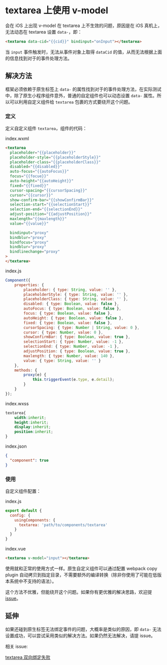 # textarea 上使用 v-model

会在 iOS 上出现 v-model 在 textarea 上不生效的问题，原因是在 iOS 真机上，无法动态在 textarea 设置 `data-`，即：

```html
<textarea data-cid="{{cid}}" bindinput="onInput"></textarea>
```

当 `input` 事件触发时，无法从事件对象上取得 `dataCid` 的值，从而无法根据上面的信息找到对于的事件处理方法。

## 解决方法

框架必须依赖于原生标签上 `data-` 的属性找到对于的事件处理方法，在实际测试中，除了原生小程序组件意外，普通的自定组件也可以动态设置 `data-` 属性。所以可以利用自定义组件给 `textarea` 包裹的方式要绕开这个问题。

### 定义

定义自定义组件 `textarea`，组件的代码：

index.wxml

```html
<textarea
  placeholder="{{placeholder}}"
  placeholder-style="{{placeholderStyle}}"
  placeholder-class="{{placeholderClass}}"
  disabled="{{disabled}}"
  auto-focus="{{autoFocus}}"
  focus="{{focue}}"
  auto-height="{{autoHeight}}"
  fixed="{{fixed}}"
  cursor-spacing="{{cursorSpacing}}"
  cursor="{{cursor}}"
  show-confirm-bar="{{showConfirmBar}}"
  selection-start="{{selectionStart}}"
  selection-end="{{selectionEnd}}"
  adjust-position="{{adjustPosition}}"
  maxlength="{{maxlength}}"
  value="{{value}}"

  bindinput="proxy"
  bindblur="proxy"
  bindfocus="proxy"
  bindblur="proxy"
  bindlinechange="proxy"
>
</textarea>
```

index.js

```javascript
Component({
    properties: {
        placeholder: { type: String, value: '' },
        placeholderStyle: { type: String, value: '' },
        placeholderClass: { type: String, value: '' },
        disabled: { type: Boolean, value: false },
        autoFocus: { type: Boolean, value: false },
        focus: { type: Boolean, value: false },
        autoHeight: { type: Boolean, value: false },
        fixed: { type: Boolean, value: false },
        cursorSpacing: { type: Number | String, value: 0 },
        cursor: { type: Number, value: 0 },
        showConfirmBar: { type: Boolean, value: true },
        selectionStart: { type: Number, value: -1 },
        selectionEnd: { type: Number, value: -1 },
        adjustPosition: { type: Boolean, value: true },
        maxlength: { type: Number, value: 140 },
        value: { type: String, value: '' }
    },
    methods: {
        proxy(e) {
            this.triggerEvent(e.type, e.detail);
        }
    }
});
```

index.wxss

```css
textarea{
	width:inherit;
	height:inherit;
	display:inherit;
	position:inherit;
}
```

index.json

```json
{
  "component": true
}
```

### 使用

自定义组件配置：

index.js

```javascript
export default {
  config: {
    usingComponents: {
      textarea: 'path/to/components/textarea'
    }
  }
}
```

index.vue

```html
<textarea v-model="input"></textarea>
```

使用就和正常的使用方式一样。原生自定义组件可以通过配置 webpack copy plugin 自动拷贝到指定目录，不需要额外的编译转换（除非你使用了可能在低版本系统中不支持的语法）。

这个方法不优雅，但能绕开这个问题。如果你有更优雅的解决思路，欢迎提 [issue](https://github.com/kaola-fed/megalo/issues/)。

## 延伸

如果还碰到原生标签无法绑定事件的问题，大概率是类似的原因，即 `data-` 无法设置成功，可以尝试采用类似的解决方法。如果仍然无法解决，请提 issue。

相关 issue:

[textarea 双向绑定失败](https://github.com/kaola-fed/megalo/issues/113)
